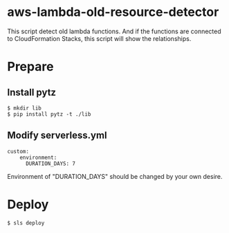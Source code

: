 # aws-lambda-old-resource-detector
This script detect old lambda functions. And if the functions are connected to CloudFormation Stacks, this script will show the relationships.

# Prepare
## Install pytz

```
$ mkdir lib
$ pip install pytz -t ./lib
```

## Modify serverless.yml

```
custom:
    environment:
      DURATION_DAYS: 7
```

Environment of "DURATION_DAYS" should be changed by your own desire.

# Deploy

```
$ sls deploy
```